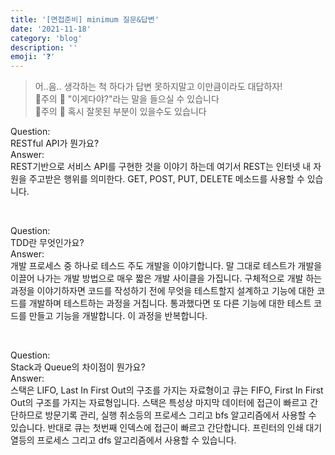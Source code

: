 ```yaml
---
title: '[면접준비] minimum 질문&답변'
date: '2021-11-18'
category: 'blog'
description: ''
emoji: '❓'
---
```


> 어..음.. 생각하는 척 하다가 답변 못하지말고  이만큼이라도 대답하자! <br/>
> 🚩주의 🚩 "이게다야?"라는 말을 들으실 수 있습니다<br/>
> 🚩주의 🚩 혹시 잘못된 부분이 있을수도 있습니다

Question:<br/>
RESTful API가 뭔가요?<br/>
Answer:<br/>
REST기반으로 서비스 API를 구현한 것을 이야기 하는데 여기서 REST는 인터넷 내 자원을 주고받은 행위를 의미한다. GET, POST, PUT, DELETE 메소드를 사용할 수 있습니다.

<br/>

Question:<br/>
TDD란 무엇인가요?<br/>
Answer:<br/>
개발 프로세스 중 하나로 테스드 주도 개발을 이야기합니다. 말 그대로 테스트가 개발을 이끌어 나가는 개발 방법으로 매우 짧은 개발 사이클을 가집니다. 구체적으로 개발 하는 과정을 이야기하자면 코드를 작성하기 전에 무엇을 테스트할지 설계하고 기능에 대한 코드를 개발하며 테스트하는 과정을 거칩니다. 통과했다면 또 다른 기능에 대한 테스트 코드를 만들고 기능을 개발합니다. 이 과정을 반복합니다.

<br/>

Question:<br/>
Stack과 Queue의 차이점이 뭔가요?<br/>
Answer:<br/>
스택은 LIFO, Last In First Out의 구조를 가지는 자료형이고 큐는 FIFO, First In First Out의 구조를 가지는 자료형입니다. 스택은 특성상 마지막 데이터에 접근이 빠르고 간단하므로 방문기록 관리, 실행 취소등의 프로세스 그리고 bfs 알고리즘에서 사용할 수 있습니다. 반대로 큐는 첫번째 인덱스에 접근이 빠르고 간단합니다. 프린터의 인쇄 대기열등의 프로세스 그리고 dfs 알고리즘에서 사용할 수 있습니다. 
